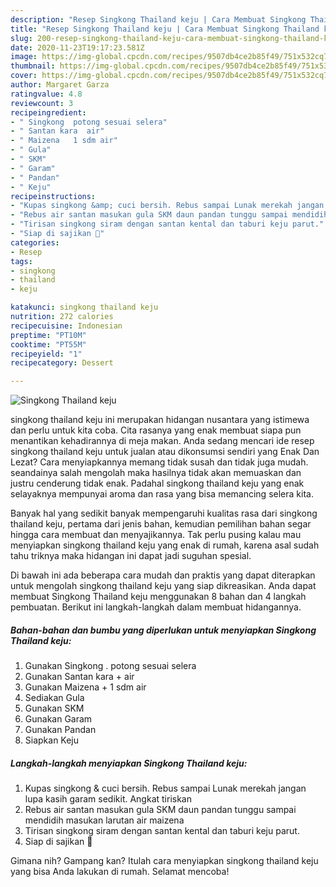 ```yaml
---
description: "Resep Singkong Thailand keju | Cara Membuat Singkong Thailand keju Yang Mudah Dan Praktis"
title: "Resep Singkong Thailand keju | Cara Membuat Singkong Thailand keju Yang Mudah Dan Praktis"
slug: 200-resep-singkong-thailand-keju-cara-membuat-singkong-thailand-keju-yang-mudah-dan-praktis
date: 2020-11-23T19:17:23.581Z
image: https://img-global.cpcdn.com/recipes/9507db4ce2b85f49/751x532cq70/singkong-thailand-keju-foto-resep-utama.jpg
thumbnail: https://img-global.cpcdn.com/recipes/9507db4ce2b85f49/751x532cq70/singkong-thailand-keju-foto-resep-utama.jpg
cover: https://img-global.cpcdn.com/recipes/9507db4ce2b85f49/751x532cq70/singkong-thailand-keju-foto-resep-utama.jpg
author: Margaret Garza
ratingvalue: 4.8
reviewcount: 3
recipeingredient:
- " Singkong  potong sesuai selera"
- " Santan kara  air"
- " Maizena   1 sdm air"
- " Gula"
- " SKM"
- " Garam"
- " Pandan"
- " Keju"
recipeinstructions:
- "Kupas singkong &amp; cuci bersih. Rebus sampai Lunak merekah jangan lupa kasih garam sedikit. Angkat tiriskan"
- "Rebus air santan masukan gula SKM daun pandan tunggu sampai mendidih masukan larutan air maizena"
- "Tirisan singkong siram dengan santan kental dan taburi keju parut."
- "Siap di sajikan 🥰"
categories:
- Resep
tags:
- singkong
- thailand
- keju

katakunci: singkong thailand keju 
nutrition: 272 calories
recipecuisine: Indonesian
preptime: "PT10M"
cooktime: "PT55M"
recipeyield: "1"
recipecategory: Dessert

---
```



![Singkong Thailand keju](https://img-global.cpcdn.com/recipes/9507db4ce2b85f49/751x532cq70/singkong-thailand-keju-foto-resep-utama.jpg)


singkong thailand keju ini merupakan hidangan nusantara yang istimewa dan perlu untuk kita coba. Cita rasanya yang enak membuat siapa pun menantikan kehadirannya di meja makan.
Anda sedang mencari ide resep singkong thailand keju untuk jualan atau dikonsumsi sendiri yang Enak Dan Lezat? Cara menyiapkannya memang tidak susah dan tidak juga mudah. seandainya salah mengolah maka hasilnya tidak akan memuaskan dan justru cenderung tidak enak. Padahal singkong thailand keju yang enak selayaknya mempunyai aroma dan rasa yang bisa memancing selera kita.



Banyak hal yang sedikit banyak mempengaruhi kualitas rasa dari singkong thailand keju, pertama dari jenis bahan, kemudian pemilihan bahan segar hingga cara membuat dan menyajikannya. Tak perlu pusing kalau mau menyiapkan singkong thailand keju yang enak di rumah, karena asal sudah tahu triknya maka hidangan ini dapat jadi suguhan spesial.


Di bawah ini ada beberapa cara mudah dan praktis yang dapat diterapkan untuk mengolah singkong thailand keju yang siap dikreasikan. Anda dapat membuat Singkong Thailand keju menggunakan 8 bahan dan 4 langkah pembuatan. Berikut ini langkah-langkah dalam membuat hidangannya.

<!--inarticleads1-->

##### Bahan-bahan dan bumbu yang diperlukan untuk menyiapkan Singkong Thailand keju:

1. Gunakan  Singkong . potong sesuai selera
1. Gunakan  Santan kara + air
1. Gunakan  Maizena  + 1 sdm air
1. Sediakan  Gula
1. Gunakan  SKM
1. Gunakan  Garam
1. Gunakan  Pandan
1. Siapkan  Keju




<!--inarticleads2-->

##### Langkah-langkah menyiapkan Singkong Thailand keju:

1. Kupas singkong &amp; cuci bersih. Rebus sampai Lunak merekah jangan lupa kasih garam sedikit. Angkat tiriskan
1. Rebus air santan masukan gula SKM daun pandan tunggu sampai mendidih masukan larutan air maizena
1. Tirisan singkong siram dengan santan kental dan taburi keju parut.
1. Siap di sajikan 🥰




Gimana nih? Gampang kan? Itulah cara menyiapkan singkong thailand keju yang bisa Anda lakukan di rumah. Selamat mencoba!
